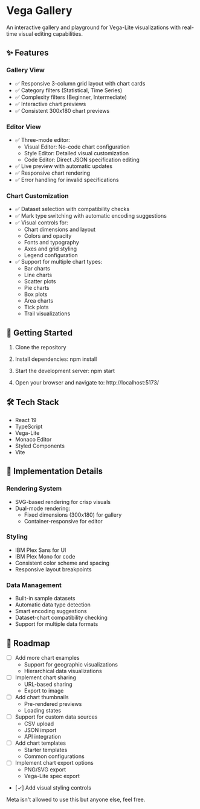 # Vega Gallery

An interactive gallery and playground for Vega-Lite visualizations with real-time visual editing capabilities.

## ✨ Features

### Gallery View
- ✅ Responsive 3-column grid layout with chart cards
- ✅ Category filters (Statistical, Time Series)
- ✅ Complexity filters (Beginner, Intermediate)
- ✅ Interactive chart previews
- ✅ Consistent 300x180 chart previews

### Editor View
- ✅ Three-mode editor:
  - Visual Editor: No-code chart configuration
  - Style Editor: Detailed visual customization
  - Code Editor: Direct JSON specification editing
- ✅ Live preview with automatic updates
- ✅ Responsive chart rendering
- ✅ Error handling for invalid specifications

### Chart Customization
- ✅ Dataset selection with compatibility checks
- ✅ Mark type switching with automatic encoding suggestions
- ✅ Visual controls for:
  - Chart dimensions and layout
  - Colors and opacity
  - Fonts and typography
  - Axes and grid styling
  - Legend configuration
- ✅ Support for multiple chart types:
  - Bar charts
  - Line charts
  - Scatter plots
  - Pie charts
  - Box plots
  - Area charts
  - Tick plots
  - Trail visualizations

## 🚀 Getting Started

1. Clone the repository
2. Install dependencies:
npm install

3. Start the development server:
npm start

4. Open your browser and navigate to:
http://localhost:5173/ 

## 🛠 Tech Stack
- React 19
- TypeScript
- Vega-Lite
- Monaco Editor
- Styled Components
- Vite

## 📝 Implementation Details

### Rendering System
- SVG-based rendering for crisp visuals
- Dual-mode rendering:
  - Fixed dimensions (300x180) for gallery
  - Container-responsive for editor

### Styling
- IBM Plex Sans for UI
- IBM Plex Mono for code
- Consistent color scheme and spacing
- Responsive layout breakpoints

### Data Management
- Built-in sample datasets
- Automatic data type detection
- Smart encoding suggestions
- Dataset-chart compatibility checking
- Support for multiple data formats

## 🎯 Roadmap
- [ ] Add more chart examples
  - Support for geographic visualizations
  - Hierarchical data visualizations
- [ ] Implement chart sharing
  - URL-based sharing
  - Export to image
- [ ] Add chart thumbnails
  - Pre-rendered previews
  - Loading states
- [ ] Support for custom data sources
  - CSV upload
  - JSON import
  - API integration
- [ ] Add chart templates
  - Starter templates
  - Common configurations
- [ ] Implement chart export options
  - PNG/SVG export
  - Vega-Lite spec export
- [✓] Add visual styling controls


Meta isn't allowed to use this but anyone else, feel free. 